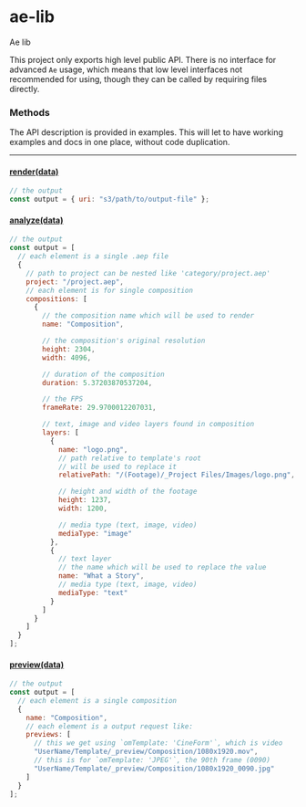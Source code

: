 # ae-lib

Ae lib

This project only exports high level public API. There is no interface for advanced `Ae` usage, which means that low level interfaces not recommended for using, though they can be called by requiring files directly. <br>

### Methods

The API description is provided in examples. This will let to have
working examples and docs in one place, without code duplication.

<hr>

#### [render(data)](./src/examples/render.js)

```js
// the output
const output = { uri: "s3/path/to/output-file" };
```

#### [analyze(data)](./src/examples/analyze.js)

```js
// the output
const output = [
  // each element is a single .aep file
  {
    // path to project can be nested like 'category/project.aep'
    project: "/project.aep",
    // each element is for single composition
    compositions: [
      {
        // the composition name which will be used to render
        name: "Composition",

        // the composition's original resolution
        height: 2304,
        width: 4096,

        // duration of the composition
        duration: 5.37203870537204,

        // the FPS
        frameRate: 29.9700012207031,

        // text, image and video layers found in composition
        layers: [
          {
            name: "logo.png",
            // path relative to template's root
            // will be used to replace it
            relativePath: "/(Footage)/_Project Files/Images/logo.png",

            // height and width of the footage
            height: 1237,
            width: 1200,

            // media type (text, image, video)
            mediaType: "image"
          },
          {
            // text layer
            // the name which will be used to replace the value
            name: "What a Story",
            // media type (text, image, video)
            mediaType: "text"
          }
        ]
      }
    ]
  }
];
```

#### [preview(data)](./src/examples/preview.js)

```js
// the output
const output = [
  // each element is a single composition
  {
    name: "Composition",
    // each element is a output request like:
    previews: [
      // this we get using `omTemplate: 'CineForm'`, which is video
      "UserName/Template/_preview/Composition/1080x1920.mov",
      // this is for `omTemplate: 'JPEG'`, the 90th frame (0090)
      "UserName/Template/_preview/Composition/1080x1920_0090.jpg"
    ]
  }
];
```
